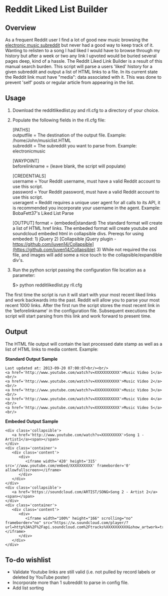Reddit Liked List Builder
=========================

Overview
--------
As a frequent Reddit user I find a lot of good new music browsing the [electronic music subreddit](http://www.reddit.com/r/electronicmusic) but never had a good way to keep track of it.  Wanting to relisten to a song I had liked I would have to browse through my history but after a week or two any link I upvoted would be buried several pages deep, kind of a hassle.  The Reddit Liked Link Builder is a result of this manual search burden.  This script will parse a users 'liked' history for a given subreddit and output a list of HTML links to a file.  In its current state the Reddit link must have "media": data associated with it.  This was done to prevent 'self' posts or regular article from appearing in the list.

Usage
-----
1. Download the redditlikedlist.py and rll.cfg to a directory of your choice.  
2. Populate the following fields in the rll.cfg file:
    
    [PATHS]  
    outputfile = The destination of the output file.  Example: /home/John/musiclist.HTML  
    subreddit = The subreddit you want to parse from.  Example: electronicmusic  
  
    [WAYPOINT]  
    beforelinkname = (leave blank, the script will populate)  
  
    [CREDENTIALS]  
    username = Your Reddit username, must have a valid Reddit account to use this script.  
    password = Your Reddit password, must have a valid Reddit account to use this script.  
    useragent = Reddit requires a unique user agent for all calls to its API, it is recommended you incorporate your username in the agent.  Example: BobaFett37's Liked List Parse 

    [OUTPUT]
    format = (embeded|standard) The standard format will create a list of HTML href links.  The embeded format will create youtube and soundcloud embeded html in collapsible divs. Prereqs for using embeded: 1) jQuery 2) [Collapsible jQuery plugin - https://github.com/juven14/Collapsible](https://github.com/juven14/Collapsible) 3) While not required the css file, and images will add some a nice touch to the collapsible/expandible div's.
    
  
3. Run the python script passing the configuration file location as a parameter:

    $> python redditlikedlist.py rll.cfg

The first time the script is run it will start with your most recent liked links and work backwards into the past.  Reddit will allow you to parse your most recent 1000 links.  After the first run the script stores the most recent link in the 'beforelinkname' in the configuration file.  Subsequent executions the script will start parsing from this link and work forward to present time.

Output
------

The HTML file output will contain the last processed date stamp as well as a list of HTML links to media content.  Example:

**Standard Output Sample**

    Last updated at: 2013-09-20 07:00:07<br/><br/>
    <a href='http://www.youtube.com/watch?v=XXXXXXXXXXX'>Music Video 1</a><br/>
    <a href='http://www.youtube.com/watch?v=XXXXXXXXXXX'>Music Video 2</a><br/>
    <a href='http://www.youtube.com/watch?v=XXXXXXXXXXX'>Music Video 3</a><br/>
    <a href='http://www.youtube.com/watch?v=XXXXXXXXXXX'>Music Video 4</a><br/>
    <a href='http://www.youtube.com/watch?v=XXXXXXXXXXX'>Music Video 5</a><br/>

**Embeded Output Sample**

    <div class='collapsible'>
       <a href='http://www.youtube.com/watch?v=XXXXXXXXX'>Song 1 - Artist1</a><span></span>
    </div>
    <div class='container'>
       <div class='content'>
          <div>
             <iframe width='420' height='315' src='//www.youtube.com/embed/XXXXXXXXXX' frameborder='0' allowfullscreen></iframe>
          </div>
       </div>
    </div>
    <div class='collapsible'>
       <a href='https://soundcloud.com/ARTIST/SONG>Song 2 - Artist 2</a><span></span>
    </div>
    <div class='container'>
       <div class='content'>
          <div>
             <iframe width="100%" height="166" scrolling="no" frameborder="no" src="https://w.soundcloud.com/player/?url=http%3A%2F%2Fapi.soundcloud.com%2Ftracks%XXXXXXXXXX&show_artwork=true"></iframe>
          </div>
       </div>
    </div>


To-do wishlist
---------------
- Validate Youtube links are still valid (i.e. not pulled by record labels or deleted by YouTube poster)
- Incorporate more than 1 subreddit to parse in config file.
- Add list sorting
